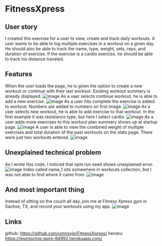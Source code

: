 # FitnessXpress
## User story
I created this exercise for a user to view, create and track daily workouts. A user wants to be able to log multiple exercises in a workout on a given day. He should also be able to track the name, type, weight, sets, reps, and duration of exercise. If the exercise is a cardio exercise, he should be able to track his distance traveled.
## Features
When the user loads the page, he is given the option to create a new workout or continue with their last workout. Existing workout summary is already displayed.
![image](https://user-images.githubusercontent.com/88174852/146484066-62e2e6d1-1a8d-4b66-9c9e-b4557a5d7def.png)
As a user selects continue workout, he is able to add a new exercise. 
![image](https://user-images.githubusercontent.com/88174852/146484413-252b9657-f71b-4e47-8a6f-c8c555d1ad3f.png)
As a user hits complete the exercise is added to workout. Numbers are added to numbers on first image. 
![image](https://user-images.githubusercontent.com/88174852/146484527-5c7e9404-e44c-4420-9d6d-65c827d06e8e.png)
As a user selects new workout, he is able to add exercise to that workout. In the first example it was resistance type, but here I select cardio. 
![image](https://user-images.githubusercontent.com/88174852/146484751-17a0f197-6101-46cc-8182-6402bcef75d5.png)
As a user adds more exercises to this workout plan summary shows up at startup page. 
![image](https://user-images.githubusercontent.com/88174852/146486118-ea3ab5d3-68ae-4a6a-b1a0-3e2ef2dd94e3.png)
A user is able to view the combined weight of multiple exercises and total duration of the past workouts on the stats page. There were just two workouts entered.
![image](https://user-images.githubusercontent.com/88174852/146486393-3cb6f01f-e6b0-490a-ae71-00fc194bec89.png)
## Unexplained technical problem
As I wrote this code, I noticed that npm run seed shows unexplained error. 
![image](https://user-images.githubusercontent.com/88174852/146486657-f8daeb93-4a1c-40c7-be7a-01b9cd64a351.png)
Index called name_1 sits somewhere in workouts collection, but I was not able to find where it came from. ![image](https://user-images.githubusercontent.com/88174852/146486794-55d823dd-1607-43c6-be7d-ef830b6c3466.png)
## And most important thing
Instead of sitting on the couch all day, join me at Fitness Xpress gym in Sachse, TX, and record your workouts using my app.
![image](https://user-images.githubusercontent.com/88174852/146487097-43bda2dd-abd9-45f4-af36-38b82260d795.png)
## Links
github: https://github.com/umnovjp/FitnessXpress/
heroku: https://murmuring-spire-84992.herokuapp.com/
